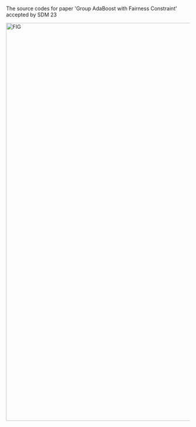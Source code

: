 The source codes for paper 'Group AdaBoost with Fairness Constraint' accepted by SDM 23

<img width="1087" alt="FIG" src="https://user-images.githubusercontent.com/41327917/209700630-39c23668-f1f8-40cb-b244-89691c197ab9.png">
